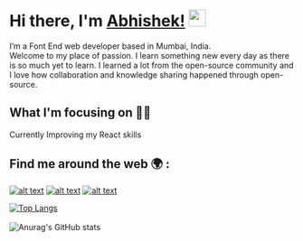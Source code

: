 # Hi there, I'm [Abhishek!](https://www.instagram.com/ig_abhisawant/.com/) <img src="https://raw.githubusercontent.com/MartinHeinz/MartinHeinz/master/wave.gif" width="30px">

I’m a Font End web developer based in Mumbai, India.<br>
Welcome to my place of passion. I learn something new every day as there is so much yet to learn.
I learned a lot from the open-source community and I love how collaboration and knowledge sharing happened through open-source.

## What I'm focusing on :man_technologist:
Currently Improving my React skills

## Find me around the web :earth_africa: :

<!-- display the social media buttons in your README -->

[![alt text][1.2]][1]
[![alt text][2.2]][2]
[![alt text][6.2]][6]






[1.2]: http://i.imgur.com/wWzX9uB.png 
[2.2]: http://i.imgur.com/fep1WsG.png 
[6.2]: http://i.imgur.com/9I6NRUm.png 

[1]: https://twitter.com/Abhishe6621873
[2]: https://www.linkedin.com/in/abhishek-sawant-7986941b1
[6]: https://github.com/Abhisawant52/




[![Top Langs](https://github-readme-stats.vercel.app/api/top-langs/?username=Abhisawant52&layout=compact)](https://github.com/anuraghazra/github-readme-stats)
<br><br>
![Anurag's GitHub stats](https://github-readme-stats.vercel.app/api?username=Abhisawant52&hide=prs)


